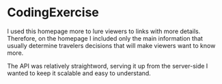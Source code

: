 # CodingExercise

I used this homepage more to lure viewers to links with more details. Therefore, on the homepage I included only the main information that usually determine travelers decisions that will make viewers want to know more.

The API was relatively straightword, serving it up from the server-side I wanted to keep it scalable and easy to understand. 


